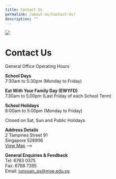 ```yaml
---
title: Contact Us
permalink: /about-us/Contact-Us/
description: ""
---
```

![](/images/banner.gif)

Contact Us
==========

General Office Operating Hours&nbsp;  
  
<b>School Days  </b><br>
7:30am to 5:30pm (Monday to Friday)&nbsp;  
  
<b>Eat With Your Family Day (EWYFD)</b><br>
7.30am to 5.00pm (Last Friday of each School Term)

<b>School Holidays </b><br>
8:00am to 5:00pm (Monday to Friday)  
  
Closed on Sat, Sun and Public Holidays&nbsp;  
  
<b>Address Details</b> <br>
2 Tampines Street 91 <br>
Singapore 528906&nbsp;<br>
[View Map](https://www.google.com/maps/place/Junyuan+Primary+School/@1.3479785,103.9374168,17z/data=!3m1!4b1!4m6!3m5!1s0x31da3d14ee960ac3:0x212d15b72926a1c9!8m2!3d1.3479731!4d103.9399917!16s%2Fg%2F1tlc5lnt?entry=ttu) --&gt;

<b>General Enquiries &amp; Feedback</b><br>
Tel: 6783 0375&nbsp;  
Fax: 6788 7395&nbsp;  
Email: [junyuan\_ps@moe.edu.sg](mailto:junyuan_ps@moe.edu.sg)